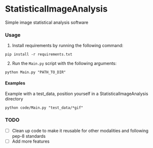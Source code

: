 # StatisticalImageAnalysis
Simple image statistical analysis software

### Usage

1. Install requirements by running the following command:

```
pip install -r requirements.txt
```

2. Run the `Main.py` script with the following arguments:

```
python Main.py "PATH_TO_DIR"
```

#### Examples

Example with a test_data, position yourself in a StatisticalImageAnalysis directory

```
python code/Main.py "test_data/*gif" 
```

### TODO

- [ ] Clean up code to make it reusable for other modalities and following pep-8 standards
- [ ] Add more features

